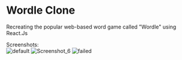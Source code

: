 # Wordle Clone
 Recreating the popular web-based word game called "Wordle" using React.Js

Screenshots: <br>
![default](https://user-images.githubusercontent.com/35506354/197885832-d346bc3e-151e-495c-85e4-59114e2dba30.png)
![Screenshot_6](https://user-images.githubusercontent.com/35506354/197885836-a4a69597-9096-4ea7-9190-895e6e2e2dfb.png)
![failed](https://user-images.githubusercontent.com/35506354/197885841-9dd394e7-8eef-468a-8d6a-73c7633b8066.png)
